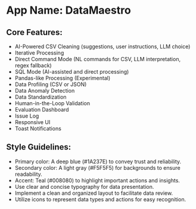 # **App Name**: DataMaestro

## Core Features:

- AI-Powered CSV Cleaning (suggestions, user instructions, LLM choice)
- Iterative Processing
- Direct Command Mode (NL commands for CSV, LLM interpretation, regex fallback)
- SQL Mode (AI-assisted and direct processing)
- Pandas-like Processing (Experimental)
- Data Profiling (CSV or JSON)
- Data Anomaly Detection
- Data Standardization
- Human-in-the-Loop Validation
- Evaluation Dashboard
- Issue Log
- Responsive UI
- Toast Notifications

## Style Guidelines:

- Primary color: A deep blue (#1A237E) to convey trust and reliability.
- Secondary color: A light gray (#F5F5F5) for backgrounds to ensure readability.
- Accent: Teal (#008080) to highlight important actions and insights.
- Use clear and concise typography for data presentation.
- Implement a clean and organized layout to facilitate data review.
- Utilize icons to represent data types and actions for easy recognition.
